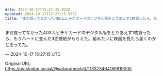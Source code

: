 ```yaml
---
date: 2024-10-17T15:27:15.923Z
updated: 2024-10-17T15:27:15.923Z
title: "まだ買ってなかった4DXムビチケカードのデジタル版をとりあえず1枚買ったら、もう[...]"
---
```


<p>まだ買ってなかった4DXムビチケカードのデジタル版をとりあえず1枚買ったら、もうハートに並んだ3面壁紙がもらえた。前みたいに映画を見たら届くのかと思ってた。</p>

&mdash; 2024-10-17 15:27:15 UTC

Original URL: https://mastodon.social/@sakuramochi0/113323464189819300
